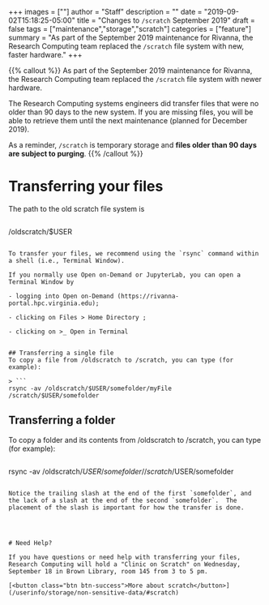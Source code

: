 +++
images = [""]
author = "Staff"
description = ""
date = "2019-09-02T15:18:25-05:00"
title = "Changes to `/scratch` September 2019"
draft = false
tags = ["maintenance","storage","scratch"]
categories = ["feature"]
summary = "As part of the September 2019 maintenance for Rivanna, the Research Computing team replaced the `/scratch` file system with new, faster hardware."
+++

{{% callout %}}
As part of the September 2019 maintenance for Rivanna, the Research Computing team replaced the `/scratch` file system with newer hardware.

The Research Computing systems engineers did transfer files that were no older than 90 days to the new system.  If you are missing files, you will be able to retrieve them until the next maintenance (planned for December 2019).

As a reminder, `/scratch` is temporary storage and **files older than 90 days are subject to purging**.
{{% /callout %}}

#  Transferring your files

The path to the old scratch file system is

> ```
/oldscratch/$USER 
```

To transfer your files, we recommend using the `rsync` command within a shell (i.e., Terminal Window).

If you normally use Open on-Demand or JupyterLab, you can open a Terminal Window by

- logging into Open on-Demand (https://rivanna-portal.hpc.virginia.edu);

- clicking on Files > Home Directory ;

- clicking on >_ Open in Terminal


## Transferring a single file
To copy a file from /oldscratch to /scratch, you can type (for example):

> ```
rsync -av /oldscratch/$USER/somefolder/myFile /scratch/$USER/somefolder
```

## Transferring a folder
To copy a folder and its contents from /oldscratch to /scratch, you can type (for example):

> ```
rsync -av /oldscratch/$USER/somefolder/ /scratch/$USER/somefolder
```

Notice the trailing slash at the end of the first `somefolder`, and the lack of a slash at the end of the second `somefolder`.  The placement of the slash is important for how the transfer is done.




# Need Help?

If you have questions or need help with transferring your files, Research Computing will hold a "Clinic on Scratch" on Wednesday, September 18 in Brown Library, room 145 from 3 to 5 pm.  

[<button class="btn btn-success">More about scratch</button>](/userinfo/storage/non-sensitive-data/#scratch)
